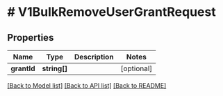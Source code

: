 # # V1BulkRemoveUserGrantRequest

## Properties

Name | Type | Description | Notes
------------ | ------------- | ------------- | -------------
**grantId** | **string[]** |  | [optional]

[[Back to Model list]](../../README.md#models) [[Back to API list]](../../README.md#endpoints) [[Back to README]](../../README.md)
